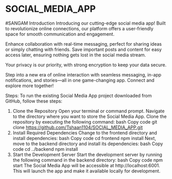 # SOCIAL_MEDIA_APP
#SANGAM
Introduction
Introducing our cutting-edge social media app! Built to revolutionize online connections, our platform offers a user-friendly space for smooth communication and engagement.

Enhance collaboration with real-time messaging, perfect for sharing ideas or simply chatting with friends. Save important posts and content for easy access later, ensuring nothing gets lost in the social media stream.

Your privacy is our priority, with strong encryption to keep your data secure.

Step into a new era of online interaction with seamless messaging, in-app notifications, and stories—all in one game-changing app. Connect and explore more together!

Steps:
To run the existing Social Media App project downloaded from GitHub, follow these steps:

1. Clone the Repository
Open your terminal or command prompt.
Navigate to the directory where you want to store the Social Media App.
Clone the repository by executing the following command:
bash
Copy code
git clone https://github.com/Tshaan1104/SOCIAL_MEDIA_APP.git
2. Install Required Dependencies
Change to the frontend directory and install dependencies:
bash
Copy code
cd frontend
npm install
Next, move to the backend directory and install its dependencies:
bash
Copy code
cd ../backend
npm install
3. Start the Development Server
Start the development server by running the following command in the backend directory:
bash
Copy code
npm start
The Social Media App will be accessible at http://localhost:6001.
This will launch the app and make it available locally for development.
